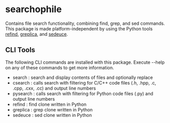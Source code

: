 # searchophile

Contains file search functionality, combining find, grep, and sed commands. This package is made
platform-independent by using the Python tools
[refind](https://pypi.org/project/refind/),
[greplica](https://pypi.org/project/greplica/), and
[sedeuce](https://pypi.org/project/sedeuce/).

## CLI Tools

The following CLI commands are installed with this package. Execute --help on any of these commands
to get more information.

- search : search and display contents of files and optionally replace
- csearch : calls search with filtering for C/C++ code files (.h, .hpp, .c, .cpp, .cxx, .cc) and output line numbers
- pysearch : calls search with filtering for Python code files (.py) and output line numbers
- refind : find clone written in Python
- greplica : grep clone written in Python
- sedeuce : sed clone written in Python